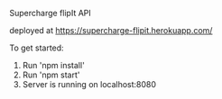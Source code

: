 Supercharge flipIt API

deployed at https://supercharge-flipit.herokuapp.com/

To get started:
1.	Run 'npm install'
2.	Run 'npm start'
3.	Server is running on localhost:8080

